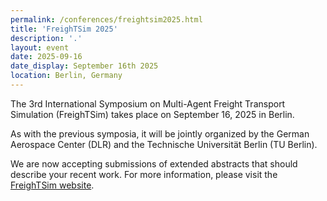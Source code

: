 ```yaml
---
permalink: /conferences/freightsim2025.html
title: 'FreighTSim 2025'
description: '.'
layout: event
date: 2025-09-16
date_display: September 16th 2025
location: Berlin, Germany
---
```


<div class="lead">

The 3rd International Symposium on Multi-Agent Freight Transport Simulation (FreighTSim) takes place on September 16, 2025 in Berlin.

As with the previous symposia, it will be jointly organized by the German Aerospace Center (DLR) and the Technische Universität Berlin (TU Berlin).

We are now accepting submissions of extended abstracts that should describe your recent work. For more information, please visit the [FreighTSim website](https://vsp.berlin/FreighTSim2025).
</div>
